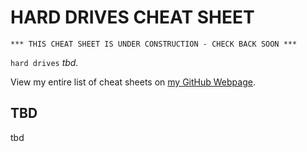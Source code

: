 # HARD DRIVES CHEAT SHEET

```
*** THIS CHEAT SHEET IS UNDER CONSTRUCTION - CHECK BACK SOON ***
```

`hard drives` _tbd._

View my entire list of cheat sheets on
[my GitHub Webpage](https://jeffdecola.github.io/my-cheat-sheets/).

## TBD

tbd
